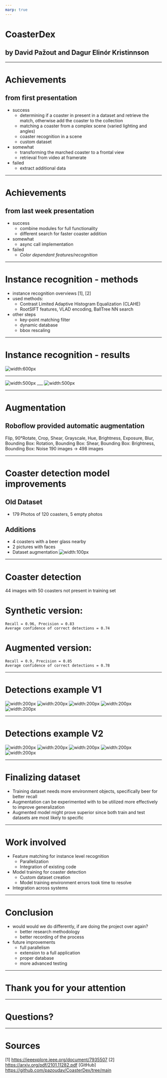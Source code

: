 ```yaml
---
marp: true
---
```


# CoasterDex
## by David Pažout and Dagur Elinór Kristinnson 

---

<!-- - Evolution of your project idea and where you are with respect to your goals.
- Results so far:
    - Elaboration of background material that you have discovered, including previous work (papers, existing systems), useful software, and data sets.
    - Methods tested and selected.  Explain the methods that you selected and how you adapted them to meet the needs of your application.
    - Numerical results of your performance measures, and how they evolved over the project.  What changes made the most improvement?  Compare your results to background work.
    - Live demonstration of the capabilities of your system. Show and discuss both success and failure.
- Work involved:
    - Division of labor - who did what. 
    - What has taken up the most time?
    - Particular challenges.
- Conclusions
    - What worked well first-time and what would you do differently, if doing the project over again?
    - Ideas for future work on the project or spin-offs.

--- -->

# Achievements 
## from first presentation
- success
    - determining if a coaster in present in a dataset and retrieve the match, otherwise add the coaster to the collection
    - matching a coaster from a complex scene (varied lighting and angles)
    - coaster recognition in a scene
    - custom dataset
- somewhat
    - transforming the marched coaster to a frontal view
    - retrieval from video at framerate
- failed
    - extract additional data

---

# Achievements 
## from last week presentation
- success
    - combine modules for full functionality
    - different search for faster coaster addition
- somewhat
    - async call implementation
- failed
    - *Color dependant features/recognition*

---

# Instance recognition - methods
- instance recognition overviews [1], [2]
- used methods: 
    - Contrast Limited Adaptive Histogram Equalization (CLAHE)
    - RootSIFT features, VLAD encoding, BallTree NN search
- other steps
    - key-point matching filter
    - dynamic database
    - bbox rescaling

---

# Instance recognition - results

![width:600px](pictures/matcher-table1.jpg)

---

![width:500px](pictures/matcher-ex2.jpg) ___ ![width:500px](pictures/matcher-ex1.jpg)

---

# Augmentation
## Roboflow provided automatic augmentation
Flip, 90°Rotate, Crop, Shear, Grayscale, Hue, Brightness, Exposure, Blur,
Bounding Box: Rotation, Bounding Box: Shear, Bounding Box: Brightness,
Bounding Box: Noise
190 images -> 498 images

---

# Coaster detection model improvements
## Old Dataset
- 179 Photos of 120 coasters, 5 empty photos
## Additions
- 4 coasters with a beer glass nearby
- 2 pictures with faces
- Dataset augmentation 
![width:100px](./pictures/TrainDataExample.jpg)

---

# Coaster detection
44 images with 50 coasters not present in training set
# Synthetic version:
    Recall = 0.96, Precision = 0.83
    Average confidence of correct detections = 0.74
# Augmented version:
    Recall = 0.9, Precision = 0.85
    Average confidence of correct detections = 0.78

---

# Detections example V1

![width:200px](./pictures/V1/testimg22.jpg) ![width:200px](./pictures/V1/testimg37.jpg) ![width:200px](./pictures/V1/testimg35.jpg) ![width:200px](./pictures/V1/testimg29.jpg) ![width:200px](./pictures/V2/testimg33.jpg)

--- 

# Detections example V2
![width:200px](./pictures/V2/testimg22.jpg) ![width:200px](./pictures/V2/testimg37.jpg) ![width:200px](./pictures/V2/testimg35.jpg) ![width:200px](./pictures/V2/testimg29.jpg) ![width:200px](./pictures/V2/testimg33.jpg) 

--- 

# Finalizing dataset
- Training dataset needs more environment objects, specifically beer for better recall
- Augmentation can be experimented with to be utilized more effectively to improve generalization
- Augmented model might prove superior since both train and test datasets are most likely to specific

--- 
<!-- 
- Work involved:
    - Division of labor - who did what. 
    - What has taken up the most time?
    - Particular challenges. 
-->

# Work involved
- Feature matching for instance level recognition
    - Parallelization
    - Integration of existing code
- Model training for coaster detection
    - Custom dataset creation
    - Model training environment errors took time to resolve
- Integration across systems 

---

<!-- 
- Conclusions
    - What worked well first-time and what would you do differently, if doing the project over again?
    - Ideas for future work on the project or spin-offs. 
-->

# Conclusion

- would would we do differently, if are doing the project over again?
    - better research methodology
    - better recording of the process
- future improvements
    - full parallelism
    - extension to a full application
    - proper database
    - more advanced testing

---

# Thank you for your attention

---

# Questions?

---

# Sources
[1] https://ieeexplore.ieee.org/document/7935507
[2] https://arxiv.org/pdf/2101.11282.pdf
[GitHub] https://github.com/pazoudav/CoasterDex/tree/main